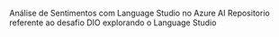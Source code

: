 Análise de Sentimentos com Language Studio no Azure AI
Repositorio referente ao desafio DIO explorando o Language Studio

